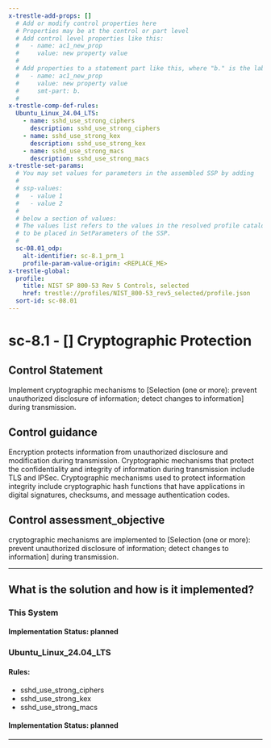 ```yaml
---
x-trestle-add-props: []
  # Add or modify control properties here
  # Properties may be at the control or part level
  # Add control level properties like this:
  #   - name: ac1_new_prop
  #     value: new property value
  #
  # Add properties to a statement part like this, where "b." is the label of the target statement part
  #   - name: ac1_new_prop
  #     value: new property value
  #     smt-part: b.
  #
x-trestle-comp-def-rules:
  Ubuntu_Linux_24.04_LTS:
    - name: sshd_use_strong_ciphers
      description: sshd_use_strong_ciphers
    - name: sshd_use_strong_kex
      description: sshd_use_strong_kex
    - name: sshd_use_strong_macs
      description: sshd_use_strong_macs
x-trestle-set-params:
  # You may set values for parameters in the assembled SSP by adding
  #
  # ssp-values:
  #   - value 1
  #   - value 2
  #
  # below a section of values:
  # The values list refers to the values in the resolved profile catalog, and the ssp-values represent new values
  # to be placed in SetParameters of the SSP.
  #
  sc-08.01_odp:
    alt-identifier: sc-8.1_prm_1
    profile-param-value-origin: <REPLACE_ME>
x-trestle-global:
  profile:
    title: NIST SP 800-53 Rev 5 Controls, selected
    href: trestle://profiles/NIST_800-53_rev5_selected/profile.json
  sort-id: sc-08.01
---
```


# sc-8.1 - \[\] Cryptographic Protection

## Control Statement

Implement cryptographic mechanisms to [Selection (one or more): prevent unauthorized disclosure of information; detect changes to information] during transmission.

## Control guidance

Encryption protects information from unauthorized disclosure and modification during transmission. Cryptographic mechanisms that protect the confidentiality and integrity of information during transmission include TLS and IPSec. Cryptographic mechanisms used to protect information integrity include cryptographic hash functions that have applications in digital signatures, checksums, and message authentication codes.

## Control assessment_objective

cryptographic mechanisms are implemented to [Selection (one or more): prevent unauthorized disclosure of information; detect changes to information] during transmission.

______________________________________________________________________

## What is the solution and how is it implemented?

<!-- For implementation status enter one of: implemented, partial, planned, alternative, not-applicable -->

<!-- Note that the list of rules under ### Rules: is read-only and changes will not be captured after assembly to JSON -->

### This System

<!-- Add implementation prose for the main This System component for control: sc-8.1 -->

#### Implementation Status: planned

### Ubuntu_Linux_24.04_LTS

<!-- Add control implementation description here for control: sc-8.1 -->

#### Rules:

  - sshd_use_strong_ciphers
  - sshd_use_strong_kex
  - sshd_use_strong_macs

#### Implementation Status: planned

______________________________________________________________________
